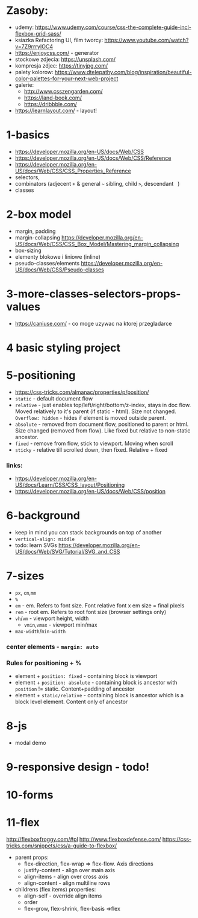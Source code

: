 # Zasoby:
* udemy: https://www.udemy.com/course/css-the-complete-guide-incl-flexbox-grid-sass/
* ksiazka Refactoring UI, film tworcy: https://www.youtube.com/watch?v=7Z9rrryIOC4
* https://enjoycss.com/ - generator
* stockowe zdjecia: https://unsplash.com/
* kompresja zdjec: https://tinyjpg.com/
* palety kolorow: https://www.dtelepathy.com/blog/inspiration/beautiful-color-palettes-for-your-next-web-project
* galerie: 
    * http://www.csszengarden.com/
    * https://land-book.com/
    * https://dribbble.com/
* https://learnlayout.com/ - layout!

# 1-basics
* https://developer.mozilla.org/en-US/docs/Web/CSS
* https://developer.mozilla.org/en-US/docs/Web/CSS/Reference
* https://developer.mozilla.org/en-US/docs/Web/CSS/CSS_Properties_Reference
* selectors, 
* combinators (adjecent `+` & general `~` sibling, child `>`, descendant ` `)
* classes

# 2-box model
* margin, padding
* margin-collapsing https://developer.mozilla.org/en-US/docs/Web/CSS/CSS_Box_Model/Mastering_margin_collapsing
* box-sizing
* elementy blokowe i liniowe (inline)
* pseudo-classes/elements https://developer.mozilla.org/en-US/docs/Web/CSS/Pseudo-classes

# 3-more-classes-selectors-props-values
* https://caniuse.com/ - co moge uzywac na ktorej przegladarce

# 4 basic styling project
# 5-positioning
* https://css-tricks.com/almanac/properties/p/position/
* `static` - default document flow
* `relative` - just enables top/left/right/bottom/z-index, stays in doc flow. Moved relatively to it's parent (if static - html). Size not changed. `Overflow: hidden` - hides if element is moved outside parent.
* `absolute` - removed from document flow, positioned to parent or html. Size changed (removed from flow). Like fixed but relative to non-static ancestor.
* `fixed` - remove from flow, stick to viewport. Moving when scroll
* `sticky` - relative till scrolled down, then fixed. Relative + fixed
### links:
* https://developer.mozilla.org/en-US/docs/Learn/CSS/CSS_layout/Positioning
* https://developer.mozilla.org/en-US/docs/Web/CSS/position

# 6-background
* keep in mind you can stack backgrounds on top of another
* `vertical-align: middle`
* todo: learn SVGs https://developer.mozilla.org/en-US/docs/Web/SVG/Tutorial/SVG_and_CSS

# 7-sizes
* `px`, `cm`,`mm`
* `%`
* `em` - em. Refers to font size. Font relative font x em size = final pixels
* `rem` - root em. Refers to root font size (browser settings only)
* `vh`/`vm` - viewport height, width
    * `vmin`,`vmax` - viewport min/max
* `max-width`/`min-width`

### center elements - `margin: auto`

### Rules for positioning + %
* element + `position: fixed` - containing block is viewport
* element + `position: absolute` - containing block is ancestor with `position` != static. Content+padding of ancestor
* element + `static/relative` - containing block is ancestor which is a block level element. Content only of ancestor

# 8-js
* modal demo
# 9-responsive design - todo!
# 10-forms
# 11-flex
http://flexboxfroggy.com/#pl
http://www.flexboxdefense.com/
https://css-tricks.com/snippets/css/a-guide-to-flexbox/
* parent props:
    * flex-direction, flex-wrap => flex-flow. Axis directions
    * justify-content - align over main axis
    * align-items - align over cross axis
    * align-content - align multiline rows
* childrens (flex items) properties:
    * align-self - override align items
    * order
    * flex-grow, flex-shrink, flex-basis =>flex
    
    
